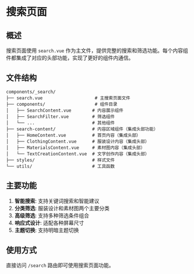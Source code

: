 # 搜索页面

## 概述
搜索页面使用 `search.vue` 作为主文件，提供完整的搜索和筛选功能。每个内容组件都集成了对应的头部功能，实现了更好的组件内通信。

## 文件结构

```
components/_search/
├── search.vue                    # 主搜索页面文件
├── components/                   # 组件目录
│   ├── SearchContent.vue        # 内容展示组件
│   ├── SearchFilter.vue         # 筛选组件
│   └── ...                      # 其他组件
├── search-content/              # 内容区域组件（集成头部功能）
│   ├── HomeContent.vue          # 首页内容（集成头部）
│   ├── ClothingContent.vue      # 服装设计内容（集成头部）
│   ├── MaterialsContent.vue     # 素材图内容（集成头部）
│   └── TextCreationContent.vue  # 文字创作内容（集成头部）
├── styles/                      # 样式文件
└── utils/                       # 工具函数
```

## 主要功能

1. **智能搜索**: 支持关键词搜索和智能建议
2. **分类筛选**: 服装设计和素材图两个主要分类
3. **高级筛选**: 支持多种筛选条件组合
4. **响应式设计**: 适配各种屏幕尺寸
5. **主题切换**: 支持明暗主题切换

## 使用方式

直接访问 `/search` 路由即可使用搜索页面功能。